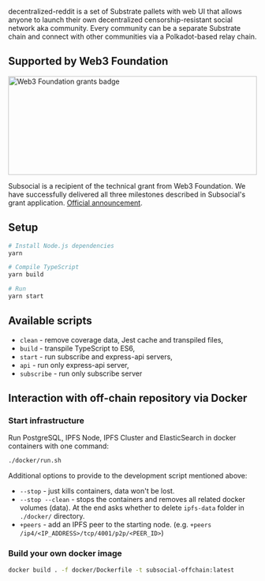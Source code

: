

decentralized-reddit
 is a set of Substrate pallets with web UI that allows anyone to launch their own decentralized censorship-resistant social network aka community. Every community can be a separate Substrate chain and connect with other communities via a Polkadot-based relay chain.

## Supported by Web3 Foundation

<img src="https://github.com/dappforce/dappforce-subsocial/blob/master/w3f-badge.svg" width="100%" height="200" alt="Web3 Foundation grants badge" />

Subsocial is a recipient of the technical grant from Web3 Foundation. We have successfully delivered all three milestones described in Subsocial's grant application. [Official announcement](https://medium.com/web3foundation/web3-foundation-grants-wave-3-recipients-6426e77f1230).

## Setup

```sh
# Install Node.js dependencies
yarn

# Compile TypeScript
yarn build

# Run
yarn start
```

## Available scripts

+ `clean` - remove coverage data, Jest cache and transpiled files,
+ `build` - transpile TypeScript to ES6,
+ `start` - run subscribe and express-api servers,
+ `api` - run only express-api server,
+ `subscribe` - run only subscribe server

## Interaction with off-chain repository via Docker

### Start infrastructure

Run PostgreSQL, IPFS Node, IPFS Cluster and ElasticSearch in docker containers with one command:

```sh
./docker/run.sh
```

Additional options to provide to the development script mentioned above:

- `--stop` - just kills containers, data won't be lost.
- `--stop --clean` - stops the containers and removes all related docker volumes (data). At the end asks whether to delete `ipfs-data` folder in `./docker/` directory.
- `+peers` - add an IPFS peer to the starting node. (e.g. `+peers /ip4/<IP_ADDRESS>/tcp/4001/p2p/<PEER_ID>`) 

### Build your own docker image

```sh
docker build . -f docker/Dockerfile -t subsocial-offchain:latest
```
